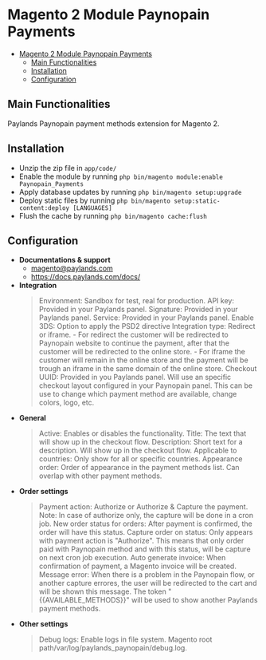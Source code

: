 # Magento 2 Module Paynopain Payments

- [Magento 2 Module Paynopain Payments](#magento-2-module-paynopain-payments)
  - [Main Functionalities](#main-functionalities)
  - [Installation](#installation)
  - [Configuration](#configuration)

## Main Functionalities
Paylands Paynopain payment methods extension for Magento 2.

## Installation

 - Unzip the zip file in `app/code/`
 - Enable the module by running `php bin/magento module:enable Paynopain_Payments`
 - Apply database updates by running `php bin/magento setup:upgrade`
 - Deploy static files by running `php bin/magento setup:static-content:deploy [LANGUAGES]`
 - Flush the cache by running `php bin/magento cache:flush`

## Configuration
 - **Documentations & support**
    - magento@paylands.com
    - https://docs.paylands.com/docs/
 - **Integration**
    > Environment: Sandbox for test, real for production.
    > API key: Provided in your Paylands panel.
    > Signature: Provided in your Paylands panel.
    > Service: Provided in your Paylands panel.
    > Enable 3DS: Option to apply the PSD2 directive
    > Integration type: Redirect or iframe.
        - For redirect the customer will be redirected to Paynopain website to continue the payment, after that the customer will be redirected to the online store.
        - For iframe the customer will remain in the online store and the payment will be trough an iframe in the same domain of the online store.
    > Checkout UUID: Provided in you Paylands panel. Will use an specific checkout layout configured in your Paynopain panel. This can be use to change which payment method are available, change colors, logo, etc.
 - **General**
    > Active: Enables or disables the functionality.
    > Title: The text that will show up in the checkout flow.
    > Description: Short text for a description. Will show up in the checkout flow.
    > Applicable to countries: Only show for all or specific countries.
    > Appearance order: Order of appearance in the payment methods list. Can overlap with other payment methods.
 - **Order settings**
    > Payment action: Authorize or Authorize & Capture the payment. Note: In case of authorize only, the capture will be done in a cron job.
   > New order status for orders: After payment is confirmed, the order will have this status.
   > Capture order on status: Only appears with payment action is "Authorize". This means that only order paid with Paynopain method and with this status, will be capture on next cron job execution.
   > Auto generate invoice: When confirmation of payment, a Magento invoice will be created.
   > Message error: When there is a problem in the Paynopain flow, or another capture errores, the user will be redirected to the cart and will be shown this message. The token "{{AVAILABLE_METHODS}}" will be used to show another Paylands payment methods.
 - **Other settings**
    >Debug logs: Enable logs in file system. Magento root path/var/log/paylands_paynopain/debug.log.